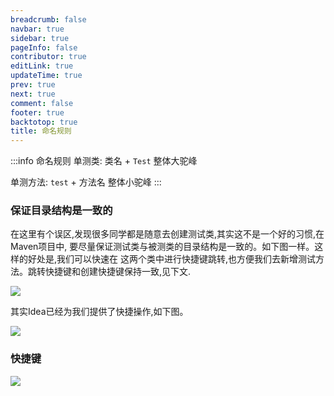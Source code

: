 ```yaml
---
breadcrumb: false
navbar: true
sidebar: true
pageInfo: false
contributor: true
editLink: true
updateTime: true
prev: true
next: true
comment: false
footer: true
backtotop: true
title: 命名规则
---
```



:::info 命名规则
单测类: 类名 + `Test` 整体大驼峰

单测方法: `test` + 方法名 整体小驼峰
:::

### 保证目录结构是一致的

在这里有个误区,发现很多同学都是随意去创建测试类,其实这不是一个好的习惯,在Maven项目中,
要尽量保证测试类与被测类的目录结构是一致的。如下图一样。这样的好处是,我们可以快速在
这两个类中进行快捷键跳转,也方便我们去新增测试方法。<Highlight color="green">跳转快捷键和创建快捷键保持一致,见下文.</Highlight>


![](https://img.springlearn.cn/blog/learn_1618123124000.png)

其实Idea已经为我们提供了快捷操作,如下图。

![](/junit.gif)


### 快捷键

![](https://img.springlearn.cn/blog/learn_1618036976000.png)
